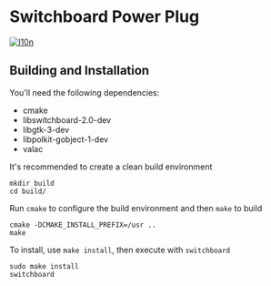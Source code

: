 # Switchboard Power Plug
[![l10n](https://l10n.elementary.io/widgets/switchboard/switchboard-plug-power/svg-badge.svg)](https://l10n.elementary.io/projects/switchboard/switchboard-plug-power)

## Building and Installation

You'll need the following dependencies:

* cmake
* libswitchboard-2.0-dev
* libgtk-3-dev
* libpolkit-gobject-1-dev
* valac

It's recommended to create a clean build environment

    mkdir build
    cd build/
    
Run `cmake` to configure the build environment and then `make` to build

    cmake -DCMAKE_INSTALL_PREFIX=/usr ..
    make
    
To install, use `make install`, then execute with `switchboard`

    sudo make install
    switchboard
